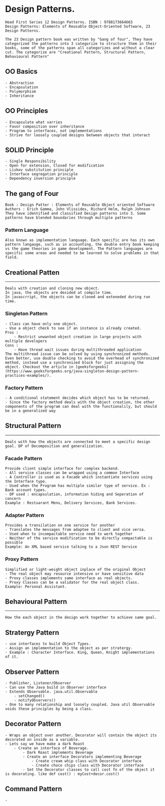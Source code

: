 # Design Patterns. 
    Head First Series 12 Design Patterns. ISBN : 9788173664663
    Design Patterns: Elements of Reusable Object-Oriented Software, 23 Design Patterns.

    The 23 Design pattern book was written by "Gang of four", They have categorized the patterns into 3 categorize to structure them in their books, some of the patterns span all categorizes and without a clear cut. The categorize are "Creational Pattern, Structural Pattern, Behavioural Pattern"

## OO Basics
    - Abstraction
    - Encapsulation
    - Polymorphism
    - Inheritance

## OO Principles
    - Encapsulate what varries
    - Favor composition over inheritance
    - Program to interfaces, not implementations
    - Strive for loosely coupled designs between objects that interact

## SOLID Principle
    - Single Responsibility
    - Open for extension, Closed for modification
    - Liskov substitution principle
    - Interface segregation principle
    - Dependency inversion principle

## The gang of Four
    Book : Design Patter : Elements of Reusable Object oriented Software
    Authors : Erich Gamma, John Vlissides, Richard Helm, Ralph Johnson
    They have identified and classified Design patterns into 3. Some patterns have blended boundaries through multiple patterns

### Pattern Language 
    Also known as implementation language. Each specific are has its own pattern langauge, such as in accounting, the double entry book keeping vs the game theories in game development. The Pattern languages are specific some areas and needed to be learned to solve problems in that field.

## Creational Patten
---
    Deals with creation and cloning new object.
    In java, the objects are desided at compile time. 
    In javascrript, the objects can be cloned and exteneded during run time.

### Singleton Pattern
    - Class can have only one object.
    - Use a object check to see if an instance is already created.
    Pros :
        - Restrict unwanted object creation in large projects with multiple developers
    Cons :
        - Have thread wait issues during multithreaded application
    The multithread issue can be solved by using synchronized methods. 
    Even better, use double checking to avoid the overhead of synchronized method, instead use a synchronized block for just assigning the object. Checkout the article in [geeksforgeeks](https://www.geeksforgeeks.org/java-singleton-design-pattern-practices-examples/).

### Factory Pattern
    - A conditional statement decides which object has to be returned.
    - Since the factory method deals with the object creation, the other components of the program can deal with the functionalily, but should be in a generalized way

## Structural Pattern
---
    Deals with how the objects are connected to meet a specific design goal. DP of Decomposition and generalization.

### Facade Pattern
    Provide client simple interface for complex backend.
    - All service classes can be wrapped using a common Interface
    - A Controller is used as a Facade which instantiate services using the Interface type.
    - Used when the Program has multiple similar type of service. Ex : Bank account types.
    - DP used : encapsulation, information hiding and Seperation of concern
    Example : Restuarant Menu, Delivery Services, Bank Services.

### Adapter Pattern
    Provides a transilation on one service for another
    - Translates the messages from adaptee to client and vice versa.
    - Used when to incompactable service need to work together
    - Neither of the service modification to be directly compactable is possible 
    Example: An XML based service talking to a Json REST Service

### Proxy Pattern
    Simplified or light-weight object inplace of the original Object
    - The real object may resource intensive or have sensitive data
    - Proxy classes implements same interface as real objects.
    - Proxy Classes can be a validator for the real object class.
    Example: Personal Assistant.

## Behavioural Pattern
---
    How the each object in the design work together to achieve same goal.   

## Stratergy Pattern
    - use interfaces to build Object Types. 
    - Assign an implementation to the object as per stratergy.
    - Example : Character Interface. King, Queen, Knight implementations of it.

## Observer Pattern
    - Publisher, Listener/Observer 
    - Can use the Java build in Observer interface
    - Extends Observable. java.util.Observable
        - setChanged()
        - notifyObservers()
    - One to many relationship and loosely coupled. Java util Observable voids these principles by being a class. 

## Decorator Pattern
    - Wraps an object over another. Decorator will contain the object its decorated on inside as a variable.
    - Lets say we have make a dark Roast
        - Create an interface of Beverage.
            - Dark Roast implements Beverage
            - Create an interface Decorators implementing Beverage
                - Create cream whip class with Decorator interface
                - Create choco chips class with Decorator interface
            - Set the Decorator classes to call cost fn of the object it is decorating. like def cost() : myCost+decor.cost()



## Command Pattern
    - 


